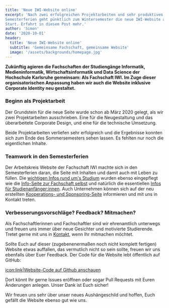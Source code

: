 ```yaml
---
title: 'Neue IWI-Website online'
excerpt: 'Nach zwei erfolgreichen Projektarbeiten und sehr produktiven
Semesterferien geht pünktlich zum Wintersemester die neue IWI-Website an den
Start. Erfahrt in diesem Post mehr.'
author: 'Simon'
date: '2020-10-01'
header:
  title: 'Neue IWI-Website online'
  subtitle: 'Gemeinsame Fachschaft, gemeinsame Website'
  image: '/assets/backgrounds/homepage.jpg'
---
```

**Zukünftig agieren die Fachschaften der Studiengänge Informatik,
Medieninformatik, Wirtschaftsinformatik und Data Science der Hochschule
Karlsruhe gemeinsam: Als Fachschaft IWI. Im Zuge dieser organisatorischen
Anpassung haben wir auch die Website inklusive Corporate Identity neu gestaltet.**

### Beginn als Projektarbeit

Der Grundstein für die neue Seite wurde schon ab März 2020 gelegt, als wir zwei
Projektarbeiten ausschrieben. Eine für die Neugestaltung und das überarbeitete
Corporate Design, und eine für die technische Umsetzung.

Beide Projektarbeiten verliefen sehr erfolgreich und die Ergebnisse konnten
sich zum Ende des Sommersemesters sehen lassen. Es fehlten nur noch die
eigentlichen Inhalte.

### Teamwork in den Semesterferien

Der Arbeitskreis Website der Fachschaft IWI machte sich in den Semesterferien
daran, die Seite mit Inhalten und damit auch mit Leben zu füllen. Die
[wichtigen Infos rund um's Studium](/faq/) wurden ebenso eingepflegt wie die
[Info-Seite zur Fachschaft selbst](/werwirsind/) und natürlich die essentiellen
[Infos für Studienanfänger:innen](/erstiinfos/). Auch Unternehmen können sich auf
der neu erstellten [Kooperations- und Sponsoring-Seite](/unternehmen/)
informieren und mit uns in Kontakt treten.

### Verbesserungsvorschläge? Feedback? Mitmachen?

Als Fachschaftlerinnen und Fachschaftler sind wir ehrenamtlich unterwegs und
freuen uns immer über neue Gesichter und motivierte Studierende. Tretet gerne
mit uns in [Kontakt](/kontakt/), wenn Ihr mitmachen möchtet.

Sollte Euch auf dieser (zugebenenermaßen noch nicht komplett fertigen) Website
etwas auffallen, das vermutlich nicht so sein sollte, freuen wir uns ebenfalls
über Euer Feedback. Der Code für die Website lebt öffentlich auf GitHub:

[icon:link|Website-Code auf Github anschauen](https://github.com/fsi-hska/iwi-website)

Dort könnt Ihr gerne Issues eröffnen oder sogar Pull Requests mit Euren
Änderungen anlegen. Unser Dank ist Euch sicher!

Wir freuen uns sehr über unser neues Aushängeschild und hoffen, Euch gefällt die
Website ebenso gut wie uns.

